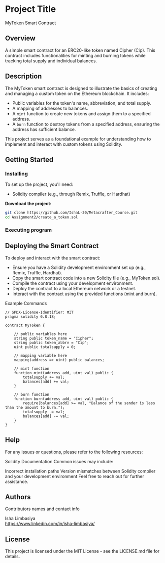 # Project Title

MyToken Smart Contract

## Overview

A simple smart contract for an ERC20-like token named Cipher (Cip). This contract includes functionalities for minting and burning tokens while tracking total supply and individual balances.

## Description

The MyToken smart contract is designed to illustrate the basics of creating and managing a custom token on the Ethereum blockchain. It includes:
- Public variables for the token's name, abbreviation, and total supply.
- A mapping of addresses to balances.
- A `mint` function to create new tokens and assign them to a specified address.
- A `burn` function to destroy tokens from a specified address, ensuring the address has sufficient balance.

This project serves as a foundational example for understanding how to implement and interact with custom tokens using Solidity.

## Getting Started

### Installing

To set up the project, you'll need:
- Solidity compiler (e.g., through Remix, Truffle, or Hardhat)

**Download the project:**
```bash
git clone https://github.com/IshaL-30/Metacrafter_Course.git
cd Assignment2/create_a_token.sol
```

### Executing program

## Deploying the Smart Contract

To deploy and interact with the smart contract:

- Ensure you have a Solidity development environment set up (e.g., Remix, Truffle, Hardhat).
- Copy the smart contract code into a new Solidity file (e.g., MyToken.sol).
- Compile the contract using your development environment.
- Deploy the contract to a local Ethereum network or a testnet.
- Interact with the contract using the provided functions (mint and burn).

Example Commands
```
// SPDX-License-Identifier: MIT
pragma solidity 0.8.18;

contract MyToken {

    // public variables here
    string public token_name = "Cipher";
    string public token_abbrv = "Cip";
    uint public totalsupply = 0;

    // mapping variable here
    mapping(address => uint) public balances;
    
    // mint function
    function mint(address add, uint val) public {
        totalsupply += val;
        balances[add] += val;
    }

    // burn function
    function burn(address add, uint val) public {
        require(balances[add] >= val, "Balance of the sender is less than the amount to burn.");
        totalsupply -= val;
        balances[add] -= val;
    }
}
```

## Help

For any issues or questions, please refer to the following resources:

Solidity Documentation
Common issues may include:

Incorrect installation paths
Version mismatches between Solidity compiler and your development environment
Feel free to reach out for further assistance.

## Authors

Contributors names and contact info

Isha Limbasiya  
https://www.linkedin.com/in/isha-limbasiya/


## License

This project is licensed under the MIT License - see the LICENSE.md file for details.
